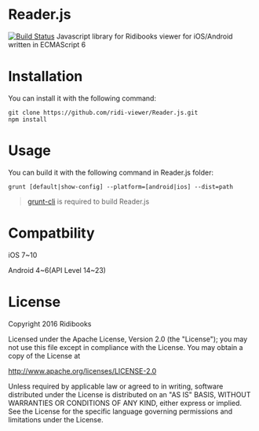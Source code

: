 # Reader.js
[![Build Status](https://travis-ci.org/ridibooks/Reader.js.svg?branch=master)](https://travis-ci.org/ridibooks/Reader.js)
Javascript library for Ridibooks viewer for iOS/Android written in ECMAScript 6

# Installation
You can install it with the following command:
```
git clone https://github.com/ridi-viewer/Reader.js.git
npm install
```

# Usage
You can build it with the following command in Reader.js folder:
```
grunt [default|show-config] --platform=[android|ios] --dist=path
```
> [grunt-cli](https://github.com/gruntjs/grunt-cli) is required to build Reader.js

# Compatbility
iOS 7~10

Android 4~6(API Level 14~23)

# License
Copyright 2016 Ridibooks

Licensed under the Apache License, Version 2.0 (the "License");
you may not use this file except in compliance with the License.
You may obtain a copy of the License at

  http://www.apache.org/licenses/LICENSE-2.0

Unless required by applicable law or agreed to in writing, software
distributed under the License is distributed on an "AS IS" BASIS,
WITHOUT WARRANTIES OR CONDITIONS OF ANY KIND, either express or implied.
See the License for the specific language governing permissions and
limitations under the License.
